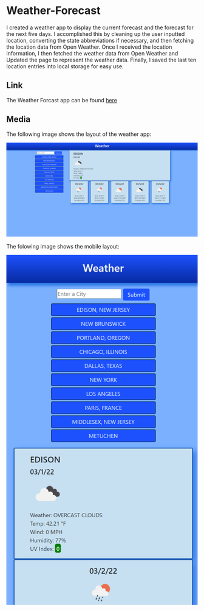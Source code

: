 # Weather-Forecast
I created a weather app to display the current forecast and the forecast for the next five days.  I accomplished this by cleaning up the user inputted location, converting the state abbreviations if necessary, and then fetching the location data from Open Weather. Once I received the location information, I then fetched the weather data from Open Weather and Updated the page to represent the weather data.  Finally, I saved the last ten location entries into local storage for easy use.
## Link
The Weather Forcast app can be found [here](https://bthalpin.github.io/Weather-Forecast/)

## Media
The following image shows the layout of the weather app:

![Picture of the current weather with a five day forecast](./assets/images/main-page.png)


The folowing image shows the mobile layout:

![Weather app layout vertically](./assets/images/mobile-page.png)